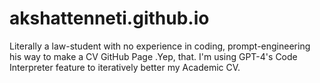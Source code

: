 # akshattenneti.github.io
Literally a law-student with no experience in coding, prompt-engineering his way to make a CV GitHub Page
.Yep, that. I'm using GPT-4's Code Interpreter feature to iteratively better my Academic CV.
